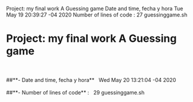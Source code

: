 Project: my final  work A Guessing game
Date and time, fecha y hora
Tue May 19 20:39:27 -04 2020
Number of lines of  code : 
27 guessinggame.sh
# Project: my final  work A Guessing game
<br>
<br>
##**- Date and time, fecha y hora**
&nbsp
Wed May 20 13:21:04 -04 2020
<br>
<br>
##**- Number of lines of  code** : 
&nbsp
29 guessinggame.sh
